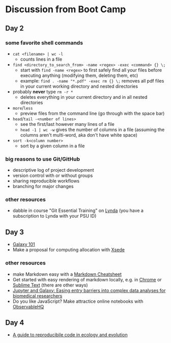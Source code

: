 # Discussion from Boot Camp

## Day 2

### some favorite shell commands
*   ``cat <filename> | wc -l``
    +   counts lines in a file
*   `find <directory_to_search_from> -name <regex> -exec <command> {} \;`
    + start with `find -name <regex>` to first safely find all your files before executing anything (modifying them, deleting them, etc)
    + example: `find . -name "*.pdf" -exec rm {} \;` removes all pdf files in your current working directory and nested directories
*  probably  __never__ type `rm -r *`
    +   deletes everything in your current directory and in all nested directories
*   `more`/`less`
    +   preview files from the command line (go through with the space bar)
*   `head`/`tail -<number of lines>`
    +   see the first/last however many lines of a file
    + `head -1 | wc -w` gives the number of columns in a file (assuming the columns aren't multi-word, aka don't have white space)
*   `sort -k<column number>`
    +   sort by a given column in a file
    
### big reasons to use Git/GitHub
*   descriptive log of project development
*   version control with or without groups
*   sharing reproducible workflows
*   branching for major changes

### other resources
*   dabble in course "Git Essential Training" on [Lynda](https://www.lynda.com/) (you have a subscription to Lynda with your PSU ID)

## Day 3
*   [Galaxy 101](https://galaxyproject.org/tutorials/g101/)
*   Make a proposal for computing allocation with [Xsede](https://www.xsede.org/)

### other resources
*   make Markdown easy with a [Markdown Cheatsheet](https://github.com/adam-p/markdown-here/wiki/Markdown-Cheatsheet#links)
*   Get started with easy rendering of markdown locally, e.g. in [Chrome](https://stackoverflow.com/questions/9843609/view-markdown-files-offline) or [Sublime Text](http://plaintext-productivity.net/2-04-how-to-set-up-sublime-text-for-markdown-editing.html) (there are other ways)
*   [Jupyter and Galaxy: Easing entry barriers into complex data analyses for biomedical researchers](https://journals.plos.org/ploscompbiol/article?id=10.1371/journal.pcbi.1005425)
*   Do you like JavaScript? Make attractice online notebooks with [ObservableHQ](https://observablehq.com/)

## Day 4
*   [A guide to reproducibile code in ecology and evolution](https://www.britishecologicalsociety.org/wp-content/uploads/2017/12/guide-to-reproducible-code.pdf)






